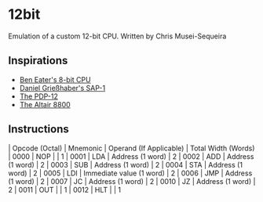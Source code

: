 # 12bit
Emulation of a custom 12-bit CPU. Written by Chris Musei-Sequeira

## Inspirations
* [Ben Eater's 8-bit CPU](https://eater.net/8bit)
* [Daniel Grießhaber's SAP-1](https://dangrie158.github.io/SAP-1/)
* [The PDP-12](https://en.wikipedia.org/wiki/PDP-12)
* [The Altair 8800](https://en.wikipedia.org/wiki/Altair_8800)

## Instructions
| Opcode (Octal) | Mnemonic | Operand (If Applicable) | Total Width (Words)
| 0000 | NOP | | 1
| 0001 | LDA | Address (1 word) | 2
| 0002 | ADD | Address (1 word) | 2
| 0003 | SUB | Address (1 word) | 2
| 0004 | STA | Address (1 word) | 2
| 0005 | LDI | Immediate value (1 word) | 2
| 0006 | JMP | Address (1 word) | 2
| 0007 | JC | Address (1 word) | 2
| 0010 | JZ | Address (1 word) | 2
| 0011 | OUT | | 1
| 0012 | HLT | | 1